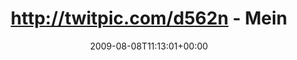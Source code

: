 ---
retweeted: false
source: <a href="http://twitter.com" rel="nofollow">Twitter Web Client</a>
entities:
  hashtags:
  - text: mavrk6
    indices:
    - '44'
    - '51'
  symbols: []
  user_mentions: []
  urls: []
display_text_range:
- '0'
- '53'
favorite_count: '0'
id_str: '3191950733'
truncated: false
retweet_count: '0'
id: '3191950733'
created_at: Sat Aug 08 11:13:01 +0000 2009
favorited: false
full_text: 'http://twitpic.com/d562n - Meinsmeinsmeins. #mavrk6.0'
lang: is
tags:
- mavrk6
- pesos:twitter
date: '2009-08-08T11:13:01+00:00'
src: https://twitter.com/bascht/status/3191950733
original_url: https://twitter.com/bascht/status/3191950733
type: twitter_tweet
text: 'http://twitpic.com/d562n - Meinsmeinsmeins. #mavrk6.0'
title: http://twitpic.com/d562n - Mein

---